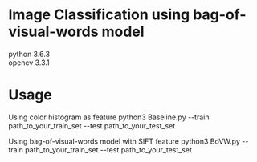 # Image Classification using bag-of-visual-words model

python 3.6.3  
opencv 3.3.1

# Usage
Using color histogram as feature
python3 Baseline.py --train path_to_your_train_set --test path_to_your_test_set

Using bag-of-visual-words model with SIFT feature
python3 BoVW.py --train path_to_your_train_set --test path_to_your_test_set
